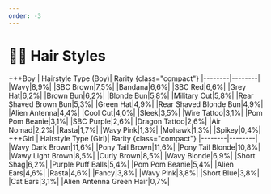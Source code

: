 ```yaml
---
order: -3
---
```


# :red_haired_man: Hair Styles

+++Boy
| Hairstyle Type (Boy)| Rarity {class="compact"}
|--------|--------|
|Wavy|8,9%|
|SBC Brown|7,5%|
|Bandana|6,6%|
|SBC Red|6,6%|
|Grey Hat|6,2%|
|Brown Bun|6,2%|
|Blonde Bun|5,8%|
|Military Cut|5,8%|
|Rear Shaved Brown Bun|5,3%|
|Green Hat|4,9%|
|Rear Shaved Blonde Bun|4,9%|
|Alien Antenna|4,4%|
|Cool Cut|4,0%|
|Sleek|3,5%|
|Wire Tattoo|3,1%|
|Pom Pom Beanie|3,1%|
|SBC Purple|2,6%|
|Dragon Tattoo|2,6%|
|Air Nomad|2,2%|
|Rasta|1,7%|
|Wavy Pink|1,3%|
|Mohawk|1,3%|
|Spikey|0,4%|
+++Girl
| Hairstyle Type (Girl)| Rarity {class="compact"}
|--------|--------|
|Wavy Dark Brown|11,6%|
|Pony Tail Brown|11,6%|
|Pony Tail Blonde|10,8%|
|Wawy Light Brown|8,5%|
|Curly Brown|8,5%|
|Wavy Blonde|6,9%|
|Short Shag|6,2%|
|Purple Puff Balls|5,4%|
|Pom Pom Beanie|5,4%|
|Alien Ears|4,6%|
|Rasta|4,6%|
|Fancy|3,8%|
|Wavy Pink|3,8%|
|Short Blue|3,8%|
|Cat Ears|3,1%|
|Alien Antenna Green Hair|0,7%|




